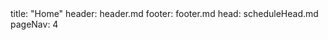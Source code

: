 <frontmatter>
title: "Home"
header: header.md
footer: footer.md
head: scheduleHead.md
pageNav: 4
</frontmatter>

<div class="website-content" id="main">

<include src="schedule/index.md" />

</div>